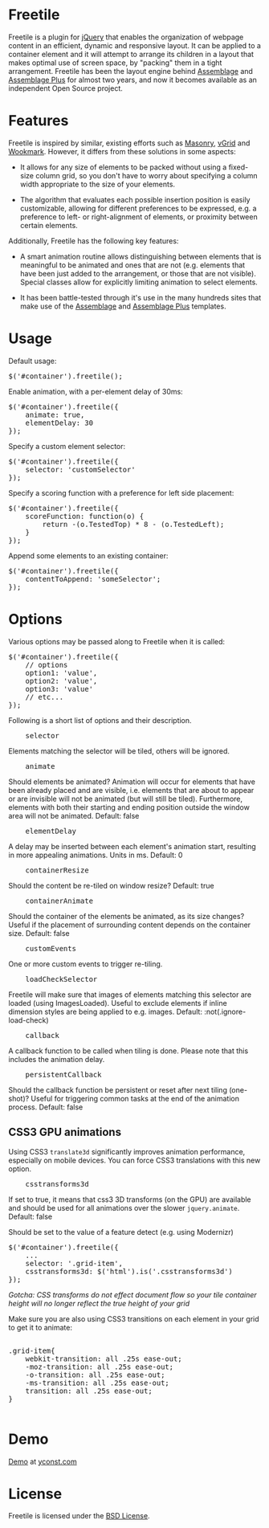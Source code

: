 Freetile
========

Freetile is a plugin for [jQuery](http://jquery.com) that enables the organization of webpage content in an efficient, dynamic and responsive layout. It can be applied to a container element and it will attempt to arrange its children in a layout that makes optimal use of screen space, by "packing" them in a tight arrangement. Freetile has been the layout engine behind [Assemblage](http://yconst.com/web/assemblage) and [Assemblage Plus](http://yconst.com/web/assemblage-plus) for almost two years, and now it becomes available as an independent Open Source project. 

Features
========

Freetile is inspired by similar, existing efforts such as [Masonry](http://masonry.desandro.com/), [vGrid](https://github.com/xlune/jQuery-vGrid-Plugin) and [Wookmark](http://www.wookmark.com/jquery-plugin). 
However, it differs from these solutions in some aspects:

- It allows for any size of elements to be packed without using a fixed-size column grid, so you don't have to worry about specifying a column width appropriate to the size of your elements.

- The algorithm that evaluates each possible insertion position is easily customizable, allowing for different preferences to be expressed, e.g. a preference to left- or right-alignment of elements, or proximity between certain elements.


Additionally, Freetile has the following key features:

- A smart animation routine allows distinguishing between elements that is meaningful to be animated and ones that are not (e.g. elements that have been just added to the arrangement, or those that are not visible). Special classes allow for explicitly limiting animation to select elements.

- It has been battle-tested through it's use in the many hundreds sites that make use of the [Assemblage](http://yconst.com/web/assemblage) and [Assemblage Plus](http://yconst.com/web/assemblage-plus) templates.


Usage
========


Default usage:

<pre>
$('#container').freetile();
</pre>


Enable animation, with a per-element delay of 30ms:

<pre>
$('#container').freetile({
	animate: true,
	elementDelay: 30
});
</pre>


Specify a custom element selector:

<pre>
$('#container').freetile({
	selector: 'customSelector'
});
</pre>

Specify a scoring function with a preference for left side placement:

<pre>
$('#container').freetile({
	scoreFunction: function(o) {
		return -(o.TestedTop) * 8 - (o.TestedLeft);
	}
});
</pre>

Append some elements to an existing container:

<pre>
$('#container').freetile({
	contentToAppend: 'someSelector';
});
</pre>

Options
====
Various options may be passed along to Freetile when it is called:
<pre>
$('#container').freetile({
	// options
	option1: 'value',
	option2: 'value',
	option3: 'value'
	// etc...
});
</pre>

Following is a short list of options and their description.

<pre>
	selector
</pre>
Elements matching the selector will be tiled, others will be ignored.


<pre>
	animate
</pre>
Should elements be animated? Animation will occur for elements that have been already placed and are visible, i.e. elements that are about to appear or are invisible will not be animated (but will still be tiled). Furthermore, elements with both their starting and ending position outside the window area will not be animated. 
Default: false


<pre>
	elementDelay
</pre>
A delay may be inserted between each element's animation start, resulting in more appealing animations. Units in ms.
Default: 0


<pre>
	containerResize
</pre>
Should the content be re-tiled on window resize?
Default: true


<pre>
	containerAnimate
</pre>
Should the container of the elements be animated, as its size changes? Useful if the placement of surrounding content depends on the container size.
Default: false


<pre>
	customEvents
</pre>
One or more custom events to trigger re-tiling.

<pre>
	loadCheckSelector
</pre>
Freetile will make sure that images of elements matching this selector are loaded (using ImagesLoaded).
Useful to exclude elements if inline dimension styles are being applied to e.g. images.
Default: :not(.ignore-load-check)

<pre>
	callback
</pre>
A callback function to be called when tiling is done. Please note that this includes the animation delay.


<pre>
	persistentCallback
</pre>
Should the callback function be persistent or reset after next tiling (one-shot)? Useful for triggering common tasks at the end of the animation process.
Default: false

CSS3 GPU animations
-------------------

Using CSS3 `translate3d` significantly improves animation performance, especially on mobile devices. You can force CSS3 translations with this new option.  

<pre>
	csstransforms3d
</pre>
If set to true, it means that css3 3D transforms (on the GPU) are available and should be used for all animations over the slower `jquery.animate`. 
Default: false

Should be set to the value of a feature detect (e.g. using Modernizr)

<pre>
$('#container').freetile({
	...
	selector: '.grid-item',
	csstransforms3d: $('html').is('.csstransforms3d')
});
</pre>

*Gotcha: CSS transforms do not effect document flow so your tile container height will no longer reflect the true height of your grid* 

Make sure you are also using CSS3 transitions on each element in your grid to get it to animate: 

<pre>

.grid-item{
	webkit-transition: all .25s ease-out;
	-moz-transition: all .25s ease-out;
	-o-transition: all .25s ease-out;
	-ms-transition: all .25s ease-out;
	transition: all .25s ease-out;
}

</pre>




Demo
====

[Demo](http://yconst.com/freetile-demo/) at [yconst.com](http://yconst.com)

License
========

Freetile is licensed under the [BSD License](http://www.opensource.org/licenses/bsd-license.php).
